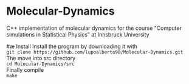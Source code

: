 # Molecular-Dynamics
C++ implementation of molecular dynamics for the course "Computer simulations in Statistical Physics" at Innsbruck University

#æ Install
Install the program by downloading it with <br>
`git clone https://github.com/lupoalberto98/Molecular-Dynamics.git` <br>
The move into src directory <br>
`cd Molecular-Dynamics/src` <br>
Finally compile <br>
`make` <br>



